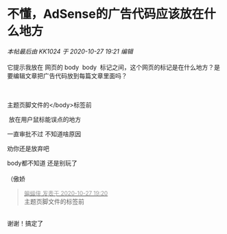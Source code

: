 # 不懂，AdSense的广告代码应该放在什么地方


<i class="pstatus"> 本帖最后由 KK1024 于 2020-10-27 19:21 编辑 </i><br />
<br />
它提示我放在 网页的 body&nbsp;&nbsp;body&nbsp;&nbsp;标记之间，这个网页的标记是在什么地方？是要编辑文章把广告代码放到每篇文章里面吗？<br />
<br />
<br />
<img id="aimg_dV38e" onclick="zoom(this, this.src, 0, 0, 0)" class="zoom" src="https://img.gejiba.com/images/b3deaa2892ba7b081bb0753f283f7873.png" onmouseover="img_onmouseoverfunc(this)" onload="thumbImg(this)" border="0" alt="" />

主题页脚文件的&lt;/body&gt;标签前

<img src="static/image/smiley/default/lol.gif" smilieid="12" border="0" alt="" /> 放在用户鼠标能误点的地方

一直审批不过 不知道啥原因

劝你还是放弃吧

body都不知道 还是别玩了&nbsp;&nbsp;<br />
<br />
（傲娇

<div class="quote"><blockquote><font size="2"><a href="https://www.hostloc.com/forum.php?mod=redirect&amp;goto=findpost&amp;pid=9360700&amp;ptid=759112" target="_blank"><font color="#999999">蝙蝠侠 发表于 2020-10-27 19:20</font></a></font><br />
主题页脚文件的标签前</blockquote></div><br />
谢谢！搞定了
